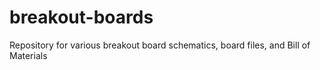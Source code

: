 # breakout-boards
Repository for various breakout board schematics, board files, and Bill of Materials
